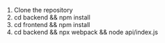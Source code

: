 1. Clone the repository
2. cd backend && npm install
3. cd frontend && npm install
4. cd backend && npx webpack && node api/index.js
